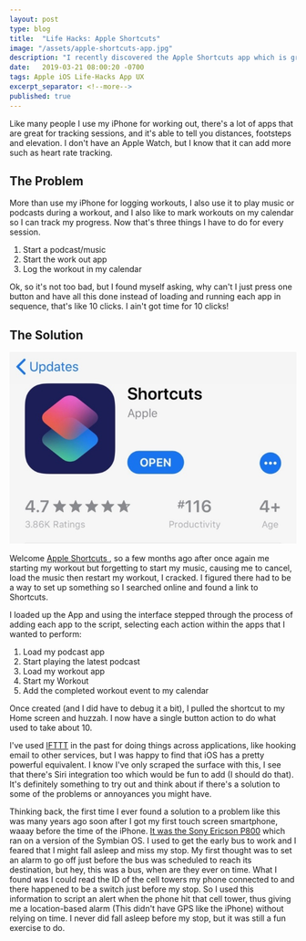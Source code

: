 ```yaml
---
layout: post
type: blog
title:  "Life Hacks: Apple Shortcuts"
image: "/assets/apple-shortcuts-app.jpg"
description: "I recently discovered the Apple Shortcuts app which is great for creating combining apps into a single button."
date:   2019-03-21 08:00:20 -0700
tags: Apple iOS Life-Hacks App UX
excerpt_separator: <!--more-->
published: true
---
```

Like many people I use my iPhone for working out, there's a lot of apps that are great for tracking sessions, and it's able to tell you distances, footsteps and elevation. I don't have an Apple Watch, but I know that it can add more such as heart rate tracking.
<!--more-->

## The Problem

More than use my iPhone for logging workouts, I also use it to play music or podcasts during a workout, and I also like to mark workouts on my calendar so I can track my progress. Now that's three things I have to do for every session.

1. Start a podcast/music
2. Start the work out app
3. Log the workout in my calendar

Ok, so it's not too bad, but I found myself asking, why can't I just press one button and have all this done instead of loading and running each app in sequence, that's like 10 clicks. I ain't got time for 10 clicks!

## The Solution

![Apple Shortcuts App](/assets/apple-shortcuts-app.jpg)

Welcome [Apple Shortcuts ](https://itunes.apple.com/us/app/shortcuts/id915249334?mt=8), so a few months ago after once again me starting my workout but forgetting to start my music, causing me to cancel, load the music then restart my workout, I cracked. I figured there had to be a way to set up something so I searched online and found a link to Shortcuts.

I loaded up the App and using the interface stepped through the process of adding each app to the script, selecting each action within the apps that I wanted to perform:

1. Load my podcast app
2. Start playing the latest podcast
3. Load my workout app
4. Start my Workout
5. Add the completed workout event to my calendar

Once created (and I did have to debug it a bit), I pulled the shortcut to my Home screen and huzzah. I now have a single button action to do what used to take about 10.

I've used [IFTTT](https://ifttt.com/) in the past for doing things across applications, like hooking email to other services, but I was happy to find that iOS has a pretty powerful equivalent. I know I've only scraped the surface with this, I see that there's Siri integration too which would be fun to add (I should do that). It's definitely something to try out and think about if there's a solution to some of the problems or annoyances you might have.

Thinking back, the first time I ever found a solution to a problem like this was many years ago soon after I got my first touch screen smartphone, waaay before the time of the iPhone. [It was the Sony Ericson P800](https://en.wikipedia.org/wiki/Sony_Ericsson_P800) which ran on a version of the Symbian OS. I used to get the early bus to work and I feared that I might fall asleep and miss my stop. My first thought was to set an alarm to go off just before the bus was scheduled to reach its destination, but hey, this was a bus, when are they ever on time. What I found was I could read the ID of the cell towers my phone connected to and there happened to be a switch just before my stop. So I used this information to script an alert when the phone hit that cell tower, thus giving me a location-based alarm (This didn't have GPS like the iPhone) without relying on time.
I never did fall asleep before my stop, but it was still a fun exercise to do.
